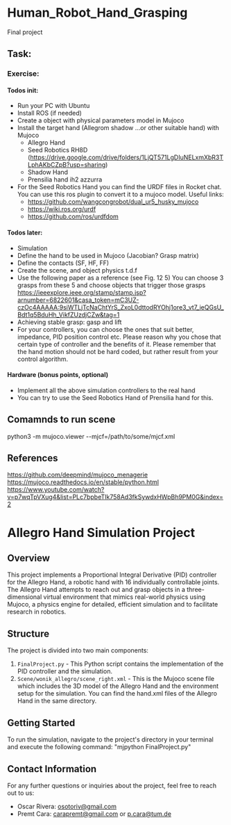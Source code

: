 # Human_Robot_Hand_Grasping
Final project

## Task:

### Exercise:
#### Todos init:
- Run your PC with Ubuntu 
- Install ROS (if needed)
- Create a object with physical parameters model in Mujoco
- Install the target hand (Allegrom shadow …or other suitable hand) with Mujoco
  - Allegro Hand
  -	Seed Robotics RH8D (https://drive.google.com/drive/folders/1LjQT571LgDIuNELxmXbR3TLphAKbCZpB?usp=sharing)
  - Shadow Hand
  -	Prensilia hand ih2 azzurra
- For the Seed Robotics Hand you can find the URDF files in Rocket chat. You can use this ros plugin to convert it to a mujoco model. Useful links:
  - https://github.com/wangcongrobot/dual_ur5_husky_mujoco
  - https://wiki.ros.org/urdf
  - https://github.com/ros/urdfdom


#### Todos later:
- Simulation
- Define the hand to be used in Mujoco (Jacobian? Grasp matrix)
- Define the contacts (SF, HF, FF)
- Create the scene, and object physics t.d.f
- Use the following paper as a reference (see Fig. 12 5) You can choose 3 grasps from these 5 and choose objects that trigger those grasps https://ieeexplore.ieee.org/stamp/stamp.jsp?arnumber=6822601&casa_token=mC3UZ-czOc4AAAAA:9siWTLjTcNaChtYrS_ZxoL0dttodRYOhj1ore3_vt7_ieQGsU_Bdt1q5BduHh_VikfZUzdjCZw&tag=1
- Achieving stable grasp: gasp and lift
- For your controllers, you can choose the ones that suit better, impedance, PID position control etc. Please reason why you chose that certain type of controller and the benefits of it. Please remember that the hand motion should not be hard coded, but rather result from your control algorithm.
#### Hardware (bonus points, optional)
- Implement all the above simulation controllers to the real hand
-	You can try to use the Seed Robotics Hand of Prensilia hand for this. 

## Comamnds to run scene

python3 -m mujoco.viewer --mjcf=/path/to/some/mjcf.xml

## References

https://github.com/deepmind/mujoco_menagerie
https://mujoco.readthedocs.io/en/stable/python.html
https://www.youtube.com/watch?v=p7wqTpVXug4&list=PLc7bpbeTIk758Ad3fkSywdxHWpBh9PM0G&index=2

# Allegro Hand Simulation Project

## Overview

This project implements a Proportional Integral Derivative (PID) controller for the Allegro Hand, a robotic hand with 16 individually controllable joints. The Allegro Hand attempts to reach out and grasp objects in a three-dimensional virtual environment that mimics real-world physics using Mujoco, a physics engine for detailed, efficient simulation and to facilitate research in robotics.

## Structure

The project is divided into two main components:

1. `FinalProject.py` - This Python script contains the implementation of the PID controller and the simulation.
2. `Scene/wonik_allegro/scene_right.xml` - This is the Mujoco scene file which includes the 3D model of the Allegro Hand and the environment setup for the simulation. You can find the hand.xml files of the Allegro Hand in the same directory.

## Getting Started

To run the simulation, navigate to the project's directory in your terminal and execute the following command: "mjpython FinalProject.py"

## Contact Information

For any further questions or inquiries about the project, feel free to reach out to us:

- Oscar Rivera: osotoriv@gmail.com
- Premt Cara: carapremt@gmail.com or p.cara@tum.de
